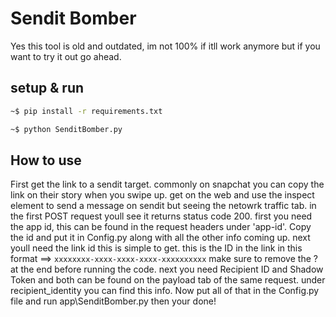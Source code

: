 # Sendit Bomber
Yes this tool is old and outdated, im not 100% if itll work anymore but if you want to try it out go ahead.

## setup & run
```bash
~$ pip install -r requirements.txt
```
```bash
~$ python SenditBomber.py
```
## How to use
First get the link to a sendit target. commonly on snapchat you can copy the link on their story when you
swipe up. get on the web and use the inspect element to send a message on sendit but seeing the netowrk traffic
tab. in the first POST request youll see it returns status code 200. first you need the app id, this can be found
in the request headers under 'app-id'. Copy the id and put it in Config.py along with all the other info coming up.
next youll need the link id this is simple to get. this is the ID in the link
in this format ==> ```xxxxxxxx-xxxx-xxxx-xxxx-xxxxxxxxxx```
make sure to remove the ? at the end before running the code. next you need Recipient ID and Shadow Token and both
can be found on the payload tab of the same request. under recipient_identity you can find this info. Now put all of that
in the Config.py file and run app\SenditBomber.py then your done!





